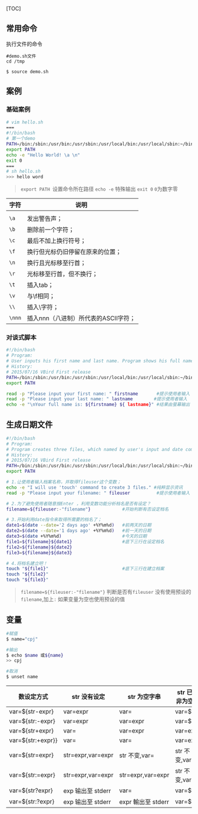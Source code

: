 [TOC]

## 常用命令
执行文件的命令
```
#demo.sh文件
cd /tmp

$ source demo.sh  
```
## 案例
### 基础案例
```bash
# vim hello.sh 
===
#!/bin/bash
# 第一个demo
PATH=/bin:/sbin:/usr/bin:/usr/sbin:/usr/local/bin:/usr/local/sbin:~/bin
export PATH
echo -e "Hello World! \a \n"
exit 0
===
# sh hello.sh
>>> hello word
```
>`export PATH `设置命令所在路径
>`echo -e` 特殊输出
>`exit 0`  `0`为数字零

|字符|说明|
|---|---|
|	|	|
|`\a`| 发出警告声；|
|`\b`| 删除前一个字符；|
|`\c`| 最后不加上换行符号；|
|`\f`| 换行但光标仍旧停留在原来的位置；|
|`\n`| 换行且光标移至行首；|
|`\r`| 光标移至行首，但不换行；|
|`\t`| 插入tab；|
|`\v`| 与\f相同；|
|`\\ `|插入\字符；|
|`\nnn`| 插入nnn（八进制）所代表的ASCII字符；|

### 对谈式脚本
```bash
#!/bin/bash
# Program:
# User inputs his first name and last name. Program shows his full name.
# History:
# 2015/07/16 VBird First release
PATH=/bin:/sbin:/usr/bin:/usr/sbin:/usr/local/bin:/usr/local/sbin:~/bin
export PATH

read -p "Please input your first name: " firstname       #提示使用者输入  把内容肚子到firstname
read -p "Please input your last name: " lastname        #提示使用者输入 
echo -e "\nYour full name is: ${firstname} ${ lastname}" #结果由萤幕输出
```
## 生成日期文件
```bash
#!/bin/bash
# Program:
# Program creates three files, which named by user's input and date command.
# History:
# 2015/07/16 VBird First release
PATH=/bin:/sbin:/usr/bin:/usr/sbin:/usr/local/bin:/usr/local/sbin:~/bin
export PATH

# 1.让使用者输入档案名称，并取得fileuser这个变数； 
echo -e "I will use 'touch' command to create 3 files." #纯粹显示资讯 
read -p "Please input your filename: " fileuser          #提示使用者输入

# 2.为了避免使用者随意按Enter ，利用变数功能分析档名是否有设定？
filename=${fileuser:-"filename"}            #开始判断有否设定档名

# 3.开始利用date指令来取得所需要的档名了； 
date1=$(date --date='2 days ago' +%Y%m%d)   #前两天的日期 
date2=$(date --date='1 days ago' +%Y%m%d)   #前一天的日期 
date3=$(date +%Y%m%d)                       #今天的日期 
file1=${filename}${date1}                   #底下三行在设定档名
file2=${filename}${date2}
file3=${filename}${date3}

# 4.将档名建立吧！
touch "${file1}"                            #底下三行在建立档案
touch "${file2}"
touch "${file3}"
```
>`filename=${fileuser:-"filename"}`  判断是否有`fileuser` 没有使用预设的`filename`,加上`:` 如果变量为空也使用预设的值


## 变量
```bash
#赋值
$ name="cpj"

#输出
$ echo $name 或${name}
>> cpj

#取消
$ unset name

```
|数设定方式 |	str 没有设定 |	str 为空字串 |	str 已设定非为空字串|
|---|---|---|---|
|var=${str-expr} |	var=expr|		var= | var=$str|
|var=${str:-expr} |	var=expr|		var=expr | var=$str|
|var=${str+expr} |	var=	|		var=expr | var=expr|
|var=${str:+expr}} |	var=|		var= | var=expr|
|var=${str=expr} |	str=expr,var=expr|		str 不变,var= | str 不变,var=$str|
|var=${str:=expr} |		str=expr,var=expr|		str=expr,var=expr | str 不变,var=$str|
|var=${str?expr} |		exp 输出至 stderr|		var= | var=$str|
|var=${str:?expr} |		exp 输出至 stderr|		expr 輸出至 stderr | var=$str|


